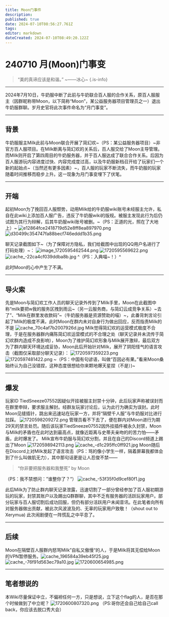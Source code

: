 ```yaml
---
title: Moon门事件
description: 
published: true
date: 2024-07-10T08:56:27.761Z
tags: 
editor: markdown
dateCreated: 2024-07-10T08:49:20.122Z
---
```


# 240710 月(Moon)门事变
> “美的真谛应该是和谐。”
> ~——冰心~
{.is-info}

---
2024年7月10日，牛奶服中断了此前与牛奶联合百人服的合作关系，原百人服服主（因群昵称带Moon，以下简称“Moon”，某公益服务器项目管理员之一）退出牛奶服群聊。岁月史官将此次事件命名为“月门事变”。

---
## 背景
牛奶服服主Milk此前与Moon联合开展了简幻欢~（PS：某公益服务器项目）~非官方百人服项目。在Milk断离与简幻欢的关系后，百人服交给了Moon主导管理。而Milk则开启了第四周目的牛奶服务器，并于百人服达成了联合合作关系。后因为百人服游玩内容进度过快、内容完成度过高，以及牛奶服新档召开给了玩家们一个新的起始点~（当然还有更多因素）~，百人服的玩家不断流失，而牛奶服的玩家随着时间推移而稳步上升。这一现象为月门事变埋下了伏笔。

---
## 开端
起初Moon为了挽回百人服颓势，动用Milk给的牛奶服wiki账号未经服主允许，私自在此wiki上添加百人服广告，违反了牛奶服wiki的版规。被服主发现此行为后仍试图为其行为辩解，后其牛奶服wiki账号被删。~（PS：正道的光，照在了大地上）~
![e12864fce2418719d52e8ff8ea897970.png](/moon/e12864fce2418719d52e8ff8ea897970.png)
![d30499c354747fa88becf746eddd1b35.png](/moon/d30499c354747fa88becf746eddd1b35.png)

聊天记录截图如下~（为了保障对方隐私，我们给截图中出现的QQ用户名进行了打码处理）~：
![image_1720595462544.png](/moon/image_1720595462544.png)
![1720595569622.png](/moon/1720595569622.png)
![cache_-22ca4cf039ddba8b.jpg](/moon/cache_-22ca4cf039ddba8b.jpg)
^（PS：入典喵~！）^

此时Moon的心中产生了不满。


---

## 导火索
先是Moon与简幻欢工作人员的聊天记录外传到了Milk手里，Moon在此截图中称“milk要把w我的服务区拽到雨云~（另一云服务商，与简幻云成竞争关系）~去了”、“Milk在群里发收款码”~（牛奶服务器是资源赞助的喵）~，此番背刺言论引起了Milk的极度不满，此时Moon在群内未对自身行为做出回应，反而指责Milk的不是
![cache_70c4af7b2007926d.jpg](/moon/cache_70c4af7b2007926d.jpg)
Milk觉得简幻欢的运营模式极度不合理，于是在服务器群内痛陈简幻欢运营模式的不合理之处（聊天记录并未流传于简幻欢群内造成不良影响），Moon为了维护简幻欢形象与Milk展开激辩，最后双方为了群内聊天环境达成妥协，Moon此后开始针对Milk，展开了阴阳怪气的语言攻击（截图仅采取部分聊天记录）：
![1720597359223.png](/moon/1720597359223.png)
![1720597481422.png](/moon/1720597481422.png)
~（PS：中国有句谚语，叫做“百因必有果。”看来Moon桑始终认为自己没错捏，这种态度很想给你来颗地爆天星捏（不是）)~


---
## 爆发
玩家ID TiedSneeze07552因疑似开挂被服主封禁十分钟，此后玩家声称被误封而在群里申辩，要求服主解封。经群友玩家讨论后，认为此行为确实为误封。此时Moon见缝插针，跳出来迅速站在玩家一方，并将“隔壁千人服”与牛奶服对比进行拉踩。
![1720598209272.png](/moon/1720598209272.png)
管理员看不下去了，便在群内对Moon进行为期29天的禁言处罚。随后该玩家TiedSneeze07552因外挂插件被永久封禁，Moon与Milk的矛盾也在此时达到最高点，就像近距离与史蒂夫亲吻的的苦力怕——矛盾，此时爆发了。
Milk宣布牛奶服与简幻欢分割，并且在自己的Discord频道上踢出了Moon
![1720598942113.png](/moon/1720598942113.png)
![cache_-d1c295ffc0ff921.jpg](/moon/cache_-d1c295ffc0ff921.jpg)
Moon随后在Discord上对Milk发起了语言攻击（PS：骂的像小学生一样，隔着屏幕我都体会到了什么叫做肌无力），其中那句话更是让人忍俊不禁——
> “你非要把服务器和我整死”
> by Moon

（PS：我不禁想问：”谁整你了？“）
![cache_-53f35f0d9cef80f1.jpg](/moon/cache_-53f35f0d9cef80f1.jpg)

此后Milk为了防止群内聊天记录泄露，迅速切割了一部分曾经参加了百人服初期游玩的玩家，封禁其账户以及踢出Q群群聊，其中不乏有服务器的活跃玩家用户。部分玩家与百人服切割后成功回服，但仍有部分活跃用户未闻音讯。在此笔者向所有对服务器做出贡献，被此次风波波及的、无辜的玩家用户致敬！（shout out to Xerymua)
此次闹剧便在一阵慌乱之中平息了。

---
## 后续
Moon在隔壁百人服群内怒骂Milk”自私又傲慢“的人，于是Milk将其无偿给Moon的VPN暂停服务。![cache_196584a39eb45f25.jpg](/moon/cache_196584a39eb45f25.jpg)
![cache_-76f91d563ec79a10.jpg](/moon/cache_-76f91d563ec79a10.jpg)
![1720600654985.png](/moon/1720600654985.png)

---
## 笔者想说的
本Wiki尽量保证中立，不偏袒任何一方，只是想说，立下这个flag的人，是否在那个时候做到了中立呢？
![1720600807320.png](/moon/1720600807320.png)
（PS:哥你还会自己给自己call back，你应该去脱口秀大会）